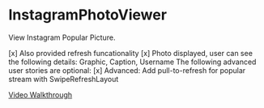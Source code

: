 # InstagramPhotoViewer
View Instagram Popular Picture.

[x] Also provided refresh funcationality
[x] Photo displayed, user can see the following details:
    Graphic, Caption, Username
The following advanced user stories are optional:
[x] Advanced: Add pull-to-refresh for popular stream with SwipeRefreshLayout

[Video Walkthrough](InstragramPhotoViewer.gif)
